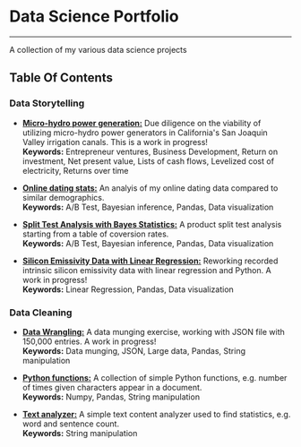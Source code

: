 # Data Science Portfolio
------
A collection of my various data science projects 

## Table Of Contents

### Data Storytelling 
* [**Micro-hydro power generation:**](https://nbviewer.jupyter.org/github/caheredia/Hydro/blob/master/2017-10-6_ch_micro_hydro_roi.ipynb) Due diligence on the viability of utilizing micro-hydro power generators in California's San Joaquin Valley irrigation canals. This is a work in progress! <br />  **Keywords:** Entrepreneur ventures, Business Development, Return on investment, Net present value, Lists of cash flows, Levelized cost of electricity, Returns over time

* [**Online dating stats:**](https://nbviewer.jupyter.org/github/caheredia/Data_Science_Portfolio/blob/master/Responses/deliver/2017-8-21_ch_okc_response_data_bayes.ipynb) An analyis of my online dating data compared to similar demographics. <br />                                                                                                                        **Keywords:** A/B Test, Bayesian inference, Pandas, Data visualization

* [**Split Test Analysis with Bayes Statistics:**](https://nbviewer.jupyter.org/github/caheredia/Data_Science_Portfolio/blob/master/Galvanize/develop/q3.ipynb
) A product split test analysis starting from a table of coversion rates. <br />                                                    **Keywords:** A/B Test, Bayesian inference, Pandas, Data visualization

* [**Silicon Emissivity Data with Linear Regression:**](https://nbviewer.jupyter.org/github/caheredia/Reworking-PhD-data-with-Bayes/blob/master/develop/Bayes%20Analysis%20of%20Raw%20Emissivity%20Data.ipynb) Reworking recorded intrinsic silicon emissivity data with linear regression and Python. A work in progress! <br /> **Keywords:** Linear Regression, Pandas, Data visualization

### Data Cleaning
* [**Data Wrangling:**](https://nbviewer.jupyter.org/github/caheredia/Data_Science_Portfolio/blob/master/ID%20Analytics%20Report/develop/2017.10.2_ch_IDA_data_wrangling.ipynb) A data munging exercise, working with JSON file with 150,000 entries. A work in progress! <br /> **Keywords:** Data munging, JSON, Large data, Pandas, String manipulation

* [**Python functions:**](https://github.com/caheredia/Data_Science_Portfolio/blob/master/Galvanize/deliver/2017-9-1_ch_Python_Challenges.ipynb) A collection of simple Python functions, e.g. number of times given characters appear in a document. <br /> **Keywords:** Numpy, Pandas, String manipulation

* [**Text analyzer:**](https://github.com/caheredia/Data_Science_Portfolio/blob/master/Galvanize/develop/q1.ipynb) A simple text content analyzer used to find statistics, e.g. word and sentence count. <br />
**Keywords:** String manipulation




